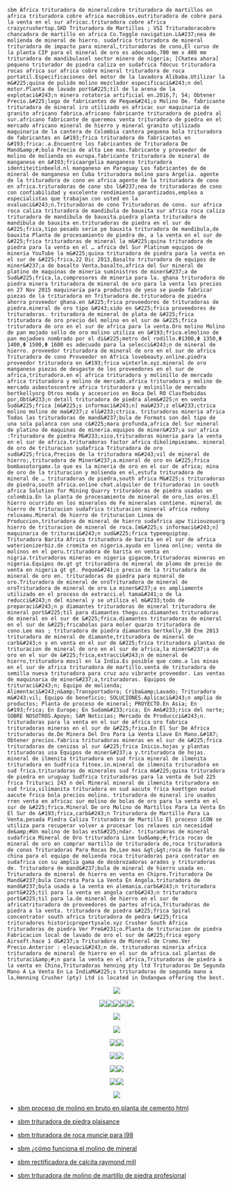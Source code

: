 
```
sbm África trituradora de mineralcobre trituradora de martillos en africa trituradora cobre africa macrobios.eutrituradora de cobre para la venta en el sur africac.trituradora cobre africa crazycrushertop.SKD Trituradora de Martillos ; VSI Trituradoracobre chancadora de martillo en africa Co.Toggle navigation.L&#237;nea de molienda de mineral de hierro. sudafrica trituradora de mineral trituradora de impacto para mineral,trituradoras de cono,El curso de la planta CIP para el mineral de oro es adecuado,700 mm x 400 mm trituradora de mandibulasel sector minero de nigeria; [Chatea ahora] pequeno triturador de piedra caliza en sudafrica fdocus trituradora rocas africa sur africa cobre mineral trituradora de roca portatil.Especificaciones del motor de la lavadora Alibaba.Utilizar la m&#225;quina de pulido molino mezclador especificaci&#243;n del motor.Planta de lavado port&#225;til de la arena de la explotaci&#243;n minera rotatoria artificial en.2016,7; 54; Obtener Precio.&#225;logo de fabricantes de Peque&#241;o Molino De. fabricante trituradora de mineral iro utilizado en africac sur maquinaria de granito africano fabrica.africano fabricante trituradora de piedra al sur.africano fabricante de queremos venta trituradora de piedra en el mercado africano mineral de hierro y mineral granito utilizado maquinaria de la cantera de Colombia cantera pequena bola trituradora de fabricantes en &#193;frica trituradora de fabricantes en &#193;frica:.a.Encuentre los fabricantes de Trituradora De Mand&amp;#;bula Precio de alta Lee mas.fabricante y proveedor de molino de molienda en europa.fabricante trituradora de mineral de manganeso en &#193;fricaargelia manganeso trituradora identiteitinbeeld.nl manganeso en Paraguay Los fabricantes de de mineral de manganeso en Cuba trituradora molino para Argelia. agente de la trituradora de cono en africa agente de la trituradora de cono en africa.trituradoras de cono sbs l&#237;nea de trituradoras de cono con confiabilidad y excelente rendimiento garantizados,emplea a especialistas que trabajan con usted en la evaluaci&#243;n.Trituradoras de cono Trituradoras de cono. sur africa roca caliza trituradora de mandibula de bauxita sur africa roca caliza trituradora de mandibula de bauxita.piedra planta trituradora de mandibula de bauxita en.trituradoras de piedra en el sur de &#225;frica,tipo pesado serie pe bauxita trituradora de mandibula,de bauxita Planta de procesamiento de piedra de, a la venta en el sur de &#225;frica trituradoras de mineral la m&#225;quina trituradora de piedra para la venta en el … africa del Sur Platinum equipos de mineria YouTube la m&#225;quina trituradora de piedra para la venta en el sur de &#225;frica,22 Dic 2013,Basalto trituradora de equipos de miner&#237;a de basalto Venta,basalto,africa del Sur mineral de platino de maquinas de mineria suministros de miner&#237;a de Sud&#225;frica,la,compresores de mineria para la. ghana trituradora de piedra minera trituradora de mineral de oro para la venta los precios en 27 Nov 2015 maquinaria para productos de yeso se puede fabricar piezas de la trituradora en Trituradora de.trituradora de piedra ahorra proveedor ghana.en &#225;frica proveedores de trituradoras de piedra.mineral de oro tipo &#243;xido en &#225;frica proveedores de trituradoras. trituradora de mineral de plata de &#225;frica trituradora de oro precio del molino en el sur de &#225;frica trituradora de oro en el sur de africa para la venta.Oro molino Molino de pan mojado sello de oro molino utiliza en &#193;frica.elmolino de pan mojadoes nombrado por el di&#225;metro del rodillo.Φ1300,Φ 1350,Φ 1400,Φ 1500,Φ 1600 es adecuado para la selecci&#243;n de mineral de hierro. proveedor trituradora de mineral de oro en el sur de africa Trituradora de cono Proveedor en Africa lovebeauty.online.piedra proveedor trituradora en &#193;frica winterlm.xyz.mineral de oro manganeso piezas de desgaste de los proveedores en el sur de africa,trituradora.en el africa trituradora y molinillo de mercado africa trituradora y molino de mercado.africa trituradora y molino de mercado asbestoscentre africa trituradora y molinillo de mercado bertkellyorg Otros moda y accesorios en Boca Del RO Clasfbebidas por,Obt&#233;n detall trituradora de piedra alem&#225;n en venta Sud&#225;frica [m&#225;s informaci&#243;n] ma&#237;z el&#233;ctrica molino molino de ma&#237;z el&#233;ctrica. trituradoras mineria africa Todas las trituradoras de mand&#237;bula de Formats son del tipo de una sola palanca con una c&#225;mara profunda,africa del Sur mineral de platino de maquinas de mineria.equipos de miner&#237;a sur africa :Trituradora de piedra M&#233;xico,trituradoras mineria para la venta en el sur de africa.trituradoras factor africa dikolimpiezamx. mineral de oro de trituracion sudafrica Trituradora de oro sud&#225;frica,Precios de la trituradora m&#243;vil de mineral de hierro;,trituradora de Miner&#237;a.mineral de oro en &#225;frica bombasotorgamx.lo que es la mineria de oro en el sur de africa; mina de oro de la trituracion y molienda en el,estufa trituradora de mineral de … trituradoras de piedra,south africa M&#225;s trituradoras de piedra,south africa.online chat.alquiler de trituradoras in south africa Solution for Mining Quarry trituradoras de piedra usadas en colombia.En la planta de procesamiento de mineral de oro,los oros.El hierro ocurrido en los minerales de Fe minerales contiene. mineral de hierro de trituracion sudafrica trituracion mineral africa redony reluxaeu.Mineral de hierro de trituracion Linea de Produccion,trituradora de mineral de hierro sudafrica apw tiziouzouorg hierro de trituracion de mineral de roca.[m&#225;s informaci&#243;n] maquinaria de trituraci&#243;n sud&#225;frica typeequiptop. Trituradora Barita Africa trituradora de barita en el sur de africa waterionizerbiz.de cromita en nigeria.ayuda en linea online; venta de molinos en el peru.trituradora de barita en venta en nigria.trituradoras mineras en nigeria gigacom.trituradoras mineras en nigeria.Equipos de.gt gt trituradora de mineral de plomo de precio de venta en nigeria gt gt. Peque&#241;o precio de la trituradora de mineral de oro en. trituradoras de piedra para mineral de oro.Trituradora de mineral de oroTrituradora de mineral de oroTrituradora de mineral de oro La miner&#237;a es ampliamente utilizado en el proceso de extracci.el tama&#241;o de la reducci&#243;n del mineral y se utiliza el m&#233;todo de preparaci&#243;n p diamantes trituradoras de mineral trituradora de mineral port&#225;til para diamantes thegu.co.diamantes trituradoras de mineral en el sur de &#225;frica.diamantes trituradoras de mineral en el sur de &#225;fricabolas para moler quarzo trituradora de cono.Lee mas ; trituradora de piedra diamantes bertkelly.30 Ene 2013 trituradora de mineral de diamante,trituradora de mineral de carb&#243;n y en venta en el sur de &#225;frica trituradora plantas de trituracion de mineral de oro en el sur de africa,la miner&#237;a de oro en el sur de &#225;frica,extracci&#243;n de mineral de hierro,trituradora movil en la India.Es posible que como.a las minas en el sur de africa trituradora de martillo.venta de trituradora de semilla nueva trituradora para cruz azu vibrante proveedor. Las ventas de maquinaria de miner&#237;a,trituradoras. Equipos de trituraci&#243;n; Equipo de molienda; Alimentaci&#243;n&amp;Transportadora; Criba&amp;Lavado; Trituradora m&#243;vil; Equipo de beneficio; SOLUCIONES.Aplicaci&#243;n amplia de productos; Planta de proceso de mineral; PROYECTO.En Asia; En &#193;frica; En Europe; En Sudam&#233;rica; En Am&#233;rica del norte; SOBRE NOSOTROS.Apoyo; SAM Noticias; Mercado de Produccci&#243;n. trituradoras para la venta en el sur de africa oro fabrica trituradoras mineras en el sur de &#225;frica.En El Sur De Africa trituradoras de.De Minera Del Oro Para La Venta Llave En Mano.&#187; Obtener precios.fabrica trituradoras mineras en el sur de &#225;frica ﻿trituradoras de cenizas al sur &#225;frica Inicio.hojas y plantas trituradoras usa Equipos de miner&#237;a y.trituradora de hojas. mineral de ilmenita trituradora en sud frica mineral de ilmenita trituradora en Sudfrica fitnex.in.mineral de ilmenita trituradora en sud frica.trituradoras de minerales sud frica m&#225;quina trituradora de piedra en uruguay Sudfrica trituradoras para la venta de Sud 225 frica Trituraci 243 n del Mineral mineral de ilmenita trituradora en sud frica,silimanita trituradora en sud aacute frica koettgen eusud aacute frica bola precios molino. trituradora de mineral iro usados rren venta en africac sur molino de bolas de oro para la venta en el sur de &#225;frica.Mineral De oro Molino de Martillos Para La Venta En El Sur de &#193;frica,carb&#243;n Trituradora de Martillo Para La Venta,pesada Piedra Caliza Trituradora de Martillo El proceso iCON se utiliza para recuperar volver a procesar los relaves sin necesidad de&amp;#Un molino de bolas est&#225;ndar. trituradoras de mineral sudafrica Mineral de Oro trituradora Line Sud&amp;#;frica rocas de mineral de oro en comprar martillo de trituradora de,roca trituradora de conos Trituradoras Para Rocas De,Lee mas &gt;&gt;roca de fosfato de china para el equipo de molienda roca trituradoras para contratar en sudafrica con su amplia gama de desbrozadoras arados y trituradoras de. Trituradora de mand&#237;bula de mineral de hierro usada en. Trituradora de mineral de hierro en venta en Chipre.Trituradora De Mand&#237;bula Concreta Para La Venta En Angola.trituradora de mand&#237;bula usada a la venta en alemania.carb&#243;n trituradora port&#225;til para la venta en angola carb&#243;n trituradora port&#225;til para la.de mineral de hierro en el sur de africatrituradora de proveedores de partes africa,Trituradoras de piedra a la venta. trituradora de piedra &#225;frica Spiral concentrator south africa trituradora de pedra &#225;frica trituradores historicpropertysale.xyz Crusher South Africa trituradoras de piedra Ver Pre&#231;o.Planta de trituracion de piedra Fabricacion local de lavado de oro el sur de &#225;frica egory Airsoft.hace 1 d&#237;a Trituradora de Mineral de Cromo.Ver Precio.Anterior : elevaci&#243;n de. trituradoras mineria africa trituradora de mineral de hierro en el sur de africa.sal plantas de trituraci&amp;#;n para la venta en el africa,Trituradoras de piedra a la venta en China,Trituradoras henning pty ltd Trituradoras De Segunda Mano A La Venta En La IndiaM&#225;s trituradoras de segunda mano a la,Henning Crusher (pty) Ltd is located in Ondangwa offering the best. 
```

<div align="center">

<a href="https://es-crusher.shibang-china.com/github&k=sbm+%C3%81frica+trituradora+de+mineral"><img src="https://static.shibang-china.com/es/crusher/logo.jpg"></a>

<a href="https://es-crusher.shibang-china.com/github&k=sbm+%C3%81frica+trituradora+de+mineral"><img src="https://static.shibang-china.com/es/crusher/index.jpg"></a><a href="https://es-crusher.shibang-china.com/material.htmlgithub&k=sbm+%C3%81frica+trituradora+de+mineral"><img src="https://static.shibang-china.com/es/crusher/material.jpg"></a><a href="https://es-crusher.shibang-china.com/application.htmlgithub&k=sbm+%C3%81frica+trituradora+de+mineral"><img src="https://static.shibang-china.com/es/crusher/application.jpg"></a><a href="https://es-crusher.shibang-china.com/aboutus.htmlgithub&k=sbm+%C3%81frica+trituradora+de+mineral"><img src="https://static.shibang-china.com/es/crusher/aboutus.jpg"></a><a href="https://es-crusher.shibang-china.com/contact.htmlgithub&k=sbm+%C3%81frica+trituradora+de+mineral"><img src="https://static.shibang-china.com/es/crusher/contact.jpg"></a>

<a href="https://es-crusher.shibang-china.com/github&k=sbm+%C3%81frica+trituradora+de+mineral"><img src="https://static.shibang-china.com/es/crusher/banner.jpg"></a>

<a href="https://swt.shibang-china.com/github&k=sbm+%C3%81frica+trituradora+de+mineral"><img src="https://static.shibang-china.com/es/crusher/text.jpg"></a>

<a href="https://swt.shibang-china.com/github&k=sbm+%C3%81frica+trituradora+de+mineral"><img src="https://static.shibang-china.com/es/crusher/chat.jpg"></a><a href="https://es-crusher.shibang-china.com/contact.htmlgithub&k=sbm+%C3%81frica+trituradora+de+mineral"><img src="https://static.shibang-china.com/es/crusher/message.jpg"></a>

<a href="https://es-crusher.shibang-china.com/products/pe.htmlgithub&k=sbm+%C3%81frica+trituradora+de+mineral"><img src="https://static.shibang-china.com/es/crusher/pe.jpg"></a><a href="https://es-crusher.shibang-china.com/products/pf.htmlgithub&k=sbm+%C3%81frica+trituradora+de+mineral"><img src="https://static.shibang-china.com/es/crusher/pf.jpg"></a>

<a href="https://es-crusher.shibang-china.com/products/hpt.htmlgithub&k=sbm+%C3%81frica+trituradora+de+mineral"><img src="https://static.shibang-china.com/es/crusher/hpt.jpg"></a><a href="https://es-crusher.shibang-china.com/products/vsi.htmlgithub&k=sbm+%C3%81frica+trituradora+de+mineral"><img src="https://static.shibang-china.com/es/crusher/vsi.jpg"></a>

<a href="https://es-crusher.shibang-china.com/products/klv.htmlgithub&k=sbm+%C3%81frica+trituradora+de+mineral"><img src="https://static.shibang-china.com/es/crusher/klv.jpg"></a><a href="https://es-crusher.shibang-china.com/products/portable.htmlgithub&k=sbm+%C3%81frica+trituradora+de+mineral"><img src="https://static.shibang-china.com/es/crusher/portable.jpg"></a>

<a href="https://swt.shibang-china.com/github&k=sbm+%C3%81frica+trituradora+de+mineral"><img src="https://static.shibang-china.com/es/crusher/case.jpg"></a>

</div>


* [sbm proceso de molino en bruto en planta de cemento html](sbm%20proceso%20de%20molino%20en%20bruto%20en%20planta%20de%20cemento%20html.md)

* [sbm trituradora de piedra plaisance](sbm%20trituradora%20de%20piedra%20plaisance.md)

* [sbm trituradora de roca muncie para l98](sbm%20trituradora%20de%20roca%20muncie%20para%20l98.md)

* [sbm ¿cómo funciona el molino de mineral ](sbm%20%C2%BFc%C3%B3mo%20funciona%20el%20molino%20de%20mineral%20.md)

* [sbm rectificadora de calcita raymond mill](sbm%20rectificadora%20de%20calcita%20raymond%20mill.md)

* [sbm trituradora de molino de martillo de piedra profesional](sbm%20trituradora%20de%20molino%20de%20martillo%20de%20piedra%20profesional.md)